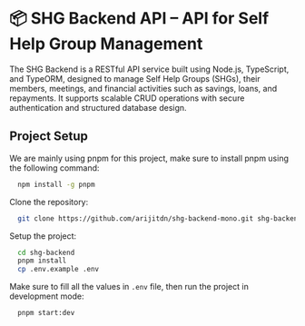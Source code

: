 # 📦 SHG Backend API – API for Self Help Group Management

The SHG Backend is a RESTful API service built using Node.js, TypeScript, and TypeORM, designed to manage Self Help Groups (SHGs), their members, meetings, and financial activities such as savings, loans, and repayments. It supports scalable CRUD operations with secure authentication and structured database design.

## Project Setup

We are mainly using pnpm for this project, make sure to install pnpm using the following command:

```bash
  npm install -g pnpm
```

Clone the repository:

```bash
  git clone https://github.com/arijitdn/shg-backend-mono.git shg-backend
```

Setup the project:

```bash
  cd shg-backend
  pnpm install
  cp .env.example .env
```

Make sure to fill all the values in `.env` file, then run the project in development mode:

```bash
  pnpm start:dev
```
